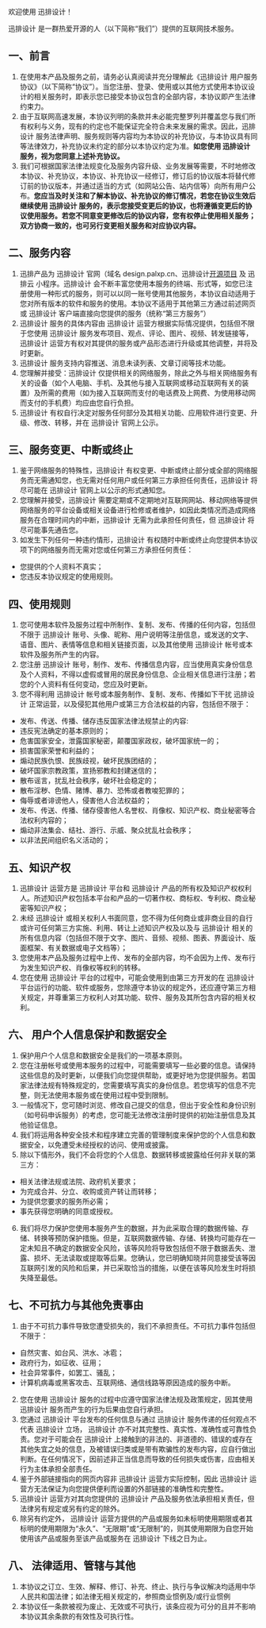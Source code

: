 欢迎使用 迅排设计！

迅排设计 是一群热爱开源的人（以下简称“我们”）提供的互联网技术服务。

## 一、前言

1. 在使用本产品及服务之前，请务必认真阅读并充分理解此《迅排设计 用户服务协议》（以下简称“协议”）。当您注册、登录、使用或以其他方式使用本协议设计的相关服务时，即表示您已接受本协议包含的全部内容，本协议即产生法律约束力。
2. 由于互联网高速发展，本协议列明的条款并未必能完整罗列并覆盖您与我们所有权利与义务，现有的约定也不能保证完全符合未来发展的需求。因此，迅排设计 服务法律声明、服务规则等内容均为本协议的补充协议，与本协议具有同等法律效力，补充协议未约定的部分以本协议约定为准。**如您使用 迅排设计 服务，视为您同意上述补充协议。**
3. 我们可根据国家法律法规变化及服务内容升级、业务发展等需要，不时地修改本协议、补充协议，本协议、补充协议一经修订，修订后的协议版本将替代修订前的协议版本，并通过适当的方式（如网站公告、站内信等）向所有用户公布。**您应当及时关注和了解本协议、补充协议的修订情况，若您在协议生效后继续使用 迅排设计 服务的，表示您接受变更后的协议，也将遵循变更后的协议使用服务。若您不同意变更修改后的协议内容，您有权停止使用相关服务；双方协商一致的，也可另行变更相关服务和对应协议内容。**

## 二、服务内容

1. 迅排产品为 迅排设计 官网（域名 design.palxp.cn、迅排设计[开源项目](https://github.com/palxiao/poster-design) 及 迅排云 小程序。迅排设计 会不断丰富您使用本服务的终端、形式等，如您已注册使用一种形式的服务，则可以以同一账号使用其他服务，本协议自动适用于您对所有版本的软件和服务的使用。本协议不适用于其他第三方通过前述网页或 迅排设计 客户端直接向您提供的服务（统称“第三方服务”）
2. 迅排设计 服务的具体内容由 迅排设计 运营方根据实际情况提供，包括但不限于您使用 迅排设计 服务发布项目、观点、评论、图片、视频、转发链接等，迅排设计 运营方有权对其提供的服务或产品形态进行升级或其他调整，并将及时更新。
3. 迅排设计 服务支持内容推送、消息未读列表、文章订阅等技术功能。
4. 您理解并接受：迅排设计 仅提供相关的网络服务，除此之外与相关网络服务有关的设备（如个人电脑、手机、及其他与接入互联网或移动互联网有关的装置）及所需的费用（如为接入互联网而支付的电话费及上网费、为使用移动网而支付的手机费）均应由您自行负担。
5. 迅排设计 有权自行决定对服务任何部分及其相关功能、应用软件进行变更、升级、修改、转移，并在 迅排设计 官网上公示。

## 三、服务变更、中断或终止

1. 鉴于网络服务的特殊性，迅排设计 有权变更、中断或终止部分或全部的网络服务而无需通知您，也无需对任何用户或任何第三方承担任何责任，迅排设计 将尽可能在 迅排设计 官网上以公示的形式通知您。
2. 您理解并接受，迅排设计 需要定期或不定期地对互联网网站、移动网络等提供网络服务的平台设备或相关设备进行检修或者维护，如因此类情况而造成网络服务在合理时间内的中断，迅排设计 无需为此承担任何责任，但 迅排设计 将尽可能事先通告您。
3. 如发生下列任何一种违约情形，迅排设计 有权随时中断或终止向您提供本协议项下的网络服务而无需对您或任何第三方承担任何责任：

- 您提供的个人资料不真实；
- 您违反本协议规定的使用规则。

## 四、使用规则

1. 您可使用本软件及服务过程中所制作、复制、发布、传播的任何内容，包括但不限于 迅排设计 账号、头像、昵称、用户说明等注册信息，或发送的文字、语音、图片、表情等信息和相关链接页面，以及其他使用 迅排设计 帐号或本软件及服务所产生的内容。
2. 您注册 迅排设计 账号，制作、发布、传播信息内容，应当使用真实身份信息及个人资料，不得以虚假或冒用的居民身份信息、企业相关信息进行注册；若您的个人资料有任何变动，您应及时更新。
3. 您不得利用 迅排设计 帐号或本服务制作、复制、发布、传播如下干扰 迅排设计 正常运营，以及侵犯其他用户或第三方合法权益的内容，包括但不限于：

- 发布、传送、传播、储存违反国家法律法规禁止的内容:
- 违反宪法确定的基本原则的；
- 危害国家安全，泄露国家秘密，颠覆国家政权，破坏国家统一的；
- 损害国家荣誉和利益的；
- 煽动民族仇恨、民族歧视，破坏民族团结的；
- 破坏国家宗教政策，宣扬邪教和封建迷信的；
- 散布谣言，扰乱社会秩序，破坏社会稳定的；
- 散布淫秽、色情、赌博、暴力、恐怖或者教唆犯罪的；
- 侮辱或者诽谤他人，侵害他人合法权益的；
- 发布、传送、传播、储存侵害他人名誉权、肖像权、知识产权、商业秘密等合法权利内容的；
- 煽动非法集会、结社、游行、示威、聚众扰乱社会秩序；
- 以非法民间组织名义活动的；

## 五、知识产权

1. 迅排设计 运营方是 迅排设计 平台和 迅排设计 产品的所有权及知识产权权利人。所述知识产权包括本平台和产品的一切著作权、商标权、专利权、商业秘密等知识产权；
2. 未经 迅排设计 或相关权利人书面同意，您不得为任何商业或非商业目的自行或许可任何第三方实施、利用、转让上述知识产权及以及与 迅排设计 相关的所有信息内容（包括但不限于文字、图片、音频、视频、图表、界面设计、版面框架、有关数据或电子文档等）；
3. 您使用本产品及服务过程中上传、发布的全部内容，均不会因为上传、发布行为发生知识产权、肖像权等权利的转移。
4. 您在使用 迅排设计 平台的过程中，可能会使用到由第三方开发的在 迅排设计 平台运行的功能、软件或服务，您除遵守本协议的规定外，还应遵守第三方相关规定，并尊重第三方权利人对其功能、软件、服务及其所包含内容的相关权利。

## 六、 用户个人信息保护和数据安全

1. 保护用户个人信息和数据安全是我们的一项基本原则。
2. 您在注册帐号或使用本服务的过程中，可能需要填写一些必要的信息。请保持这些信息的及时更新，以便我们向您提供帮助，或更好地为您提供服务。若国家法律法规有特殊规定的，您需要填写真实的身份信息。若您填写的信息不完整，则无法使用本服务或在使用过程中受到限制。
3. 一般情况下，您可随时浏览、修改自己提交的信息，但出于安全性和身份识别（如号码申诉服务）的考虑，您可能无法修改注册时提供的初始注册信息及其他验证信息。
4. 我们将运用各种安全技术和程序建立完善的管理制度来保护您的个人信息和数据安全，以免遭受未经授权的访问、使用或披露。
5. 除以下情形外，我们不会将您的个人信息、数据转移或披露给任何非关联的第三方：

- 相关法律法规或法院、政府机关要求；
- 为完成合并、分立、收购或资产转让而转移；
- 为提供您要求的服务所必需；
- 事先获得您明确的同意或授权。

6. 我们将尽力保护您使用本服务产生的数据，并为此采取合理的数据传输、存储、转换等预防保护措施。但是，互联网数据传输、存储、转换均可能存在一定未知且不确定的数据安全风险，该等风险将导致包括但不限于数据丢失、泄露、损坏、无法读取或提取等后果。您确认，您已明确知晓并同意接受该等因互联网引发的风险和后果，并已采取恰当的措施，以便在该等风险发生时将损失降至最低。

## 七、不可抗力与其他免责事由

1. 由于不可抗力事件导致您遭受损失的，我们不承担责任。不可抗力事件包括但不限于：

- 自然灾害、如台风、洪水、冰雹；
- 政府行为，如征收、征用；
- 社会异常事件，如罢工、骚乱；
- 计算机病毒或黑客攻击、互联网络、通信线路等原因造成的服务中断。

2. 您在使用 迅排设计 服务的过程中应遵守国家法律法规及政策规定，因其使用 迅排设计 服务而产生的行为后果由您自行承担。
3. 您通过 迅排设计 平台发布的任何信息与通过 迅排设计 服务传递的任何观点不代表 迅排设计 立场， 迅排设计 亦不对其完整性、真实性、准确性或可靠性负责。您对于可能会在 迅排设计 上接触到的非法的、非道德的、错误的或存在其他失宜之处的信息，及被错误归类或是带有欺骗性的发布内容，应自行做出判断。在任何情况下，因前述非正当信息而导致的任何损失或伤害，应由相关行为主体承担全部责任。
4. 鉴于外部链接指向的网页内容非 迅排设计 运营方实际控制，因此 迅排设计 运营方无法保证为向您提供便利而设置的外部链接的准确性和完整性。
5. 迅排设计 运营方对其向您提供的 迅排设计 产品及服务依法承担相关责任，但法律另有规定或另有约定的除外。
6. 除另有约定外， 迅排设计 运营方提供的产品或服务如未标明使用期限或者其标明的使用期限为“永久”、“无限期”或“无限制”的，则其使用期限为自您开始使用该产品或服务至该产品或服务在 迅排设计 下线之日为止。

## 八、 法律适用、管辖与其他

1. 本协议之订立、生效、解释、修订、补充、终止、执行与争议解决均适用中华人民共和国法律；如法律无相关规定的，参照商业惯例及/或行业惯例
2. 本协议任一条款被视为废止、无效或不可执行，该条应视为可分的且并不影响本协议其余条款的有效性及可执行性。